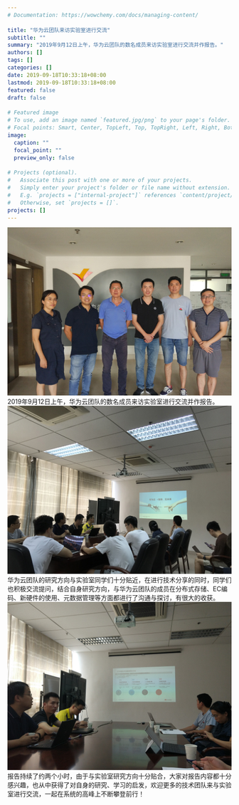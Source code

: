 ```yaml
---
# Documentation: https://wowchemy.com/docs/managing-content/

title: "华为云团队来访实验室进行交流"
subtitle: ""
summary: "2019年9月12日上午，华为云团队的数名成员来访实验室进行交流并作报告。"
authors: []
tags: []
categories: []
date: 2019-09-18T10:33:18+08:00
lastmod: 2019-09-18T10:33:18+08:00
featured: false
draft: false

# Featured image
# To use, add an image named `featured.jpg/png` to your page's folder.
# Focal points: Smart, Center, TopLeft, Top, TopRight, Left, Right, BottomLeft, Bottom, BottomRight.
image:
  caption: ""
  focal_point: ""
  preview_only: false

# Projects (optional).
#   Associate this post with one or more of your projects.
#   Simply enter your project's folder or file name without extension.
#   E.g. `projects = ["internal-project"]` references `content/project/deep-learning/index.md`.
#   Otherwise, set `projects = []`.
projects: []
---
```

![老师合影](老师合影.jpg)
2019年9月12日上午，华为云团队的数名成员来访实验室进行交流并作报告。
![华为云团队来访-1](华为云团队来访-1.jpg)
华为云团队的研究方向与实验室同学们十分贴近，在进行技术分享的同时，同学们也积极交流提问，结合自身研究方向，与华为云团队的成员在分布式存储、EC编码、新硬件的使用、元数据管理等方面都进行了沟通与探讨，有很大的收获。
![创新研究方向-1](创新研究方向-1.jpg)
报告持续了约两个小时，由于与实验室研究方向十分贴合，大家对报告内容都十分感兴趣，也从中获得了对自身的研究、学习的启发，欢迎更多的技术团队来与实验室进行交流，一起在系统的高峰上不断攀登前行！